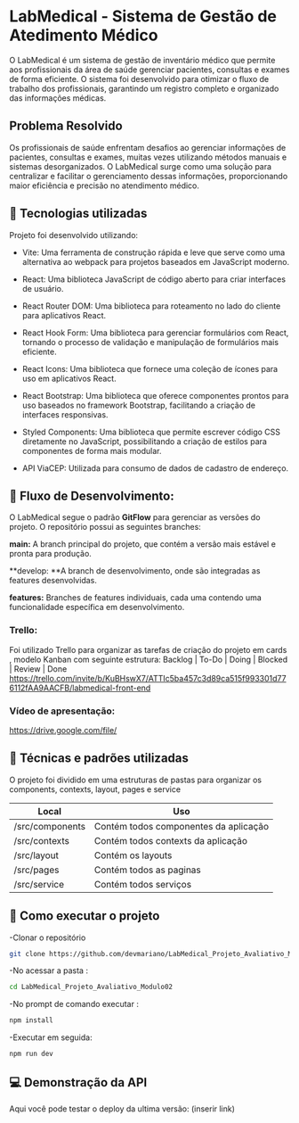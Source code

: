 # LabMedical - Sistema de Gestão de Atedimento Médico 

O LabMedical é um sistema de gestão de inventário médico que permite aos profissionais da área de saúde gerenciar pacientes, consultas e exames de forma eficiente. O sistema foi desenvolvido para otimizar o fluxo de trabalho dos profissionais, garantindo um registro completo e organizado das informações médicas.

## Problema Resolvido

Os profissionais de saúde enfrentam desafios ao gerenciar informações de pacientes, consultas e exames, muitas vezes utilizando métodos manuais e sistemas desorganizados. O LabMedical surge como uma solução para centralizar e facilitar o gerenciamento dessas informações, proporcionando maior eficiência e precisão no atendimento médico.

## 🔧 Tecnologias utilizadas

Projeto foi desenvolvido utilizando:

- Vite: Uma ferramenta de construção rápida e leve que serve como uma alternativa ao webpack para projetos baseados em JavaScript moderno.

- React: Uma biblioteca JavaScript de código aberto para criar interfaces de usuário.

- React Router DOM: Uma biblioteca para roteamento no lado do cliente para aplicativos React.

- React Hook Form: Uma biblioteca para gerenciar formulários com React, tornando o processo de validação e manipulação de formulários mais eficiente.

- React Icons: Uma biblioteca que fornece uma coleção de ícones para uso em aplicativos React.

- React Bootstrap: Uma biblioteca que oferece componentes prontos para uso baseados no framework Bootstrap, facilitando a criação de interfaces responsivas.

- Styled Components: Uma biblioteca que permite escrever código CSS diretamente no JavaScript, possibilitando a criação de estilos para componentes de forma mais modular.

- API ViaCEP: Utilizada para consumo de dados de cadastro de endereço.

## 📗 Fluxo de Desenvolvimento: 

O LabMedical segue o padrão **GitFlow** para gerenciar as versões do projeto. O repositório possui as seguintes branches:

**main:** A branch principal do projeto, que contém a versão mais estável e pronta para produção.

**develop: **A branch de desenvolvimento, onde são integradas as features desenvolvidas.

**features:** Branches de features individuais, cada uma contendo uma funcionalidade específica em desenvolvimento.
###  Trello:
Foi utilizado Trello para organizar as tarefas de criação do projeto em cards , modelo Kanban com seguinte estrutura: Backlog | To-Do | Doing | Blocked | Review | Done
 https://trello.com/invite/b/KuBHswX7/ATTIc5ba457c3d89ca515f993301d776112fAA9AACFB/labmedical-front-end

### Vídeo de apresentação: 
https://drive.google.com/file/


## 🧰 Técnicas e padrões utilizadas

O projeto foi dividido em uma estruturas de pastas para organizar os components, contexts, layout, pages e service

| Local | Uso |
| ------ | ------ |
| /src/components | Contém todos componentes da aplicação |
| /src/contexts | Contém todos contexts da aplicação |
| /src/layout | Contém os layouts |
| /src/pages | Contém todos as paginas |
| /src/service | Contém todos serviços |


## 🚀 Como executar o projeto

-Clonar o repositório
```sh 
git clone https://github.com/devmariano/LabMedical_Projeto_Avaliativo_Mod02.git
```
-No acessar a pasta :
```sh
cd LabMedical_Projeto_Avaliativo_Modulo02
```
-No prompt de comando executar :
```sh
npm install 
```
-Executar em seguida:
```sh
npm run dev
```

## 💻 Demonstração da API 

Aqui você pode testar o deploy da ultima versão:  (inserir link)